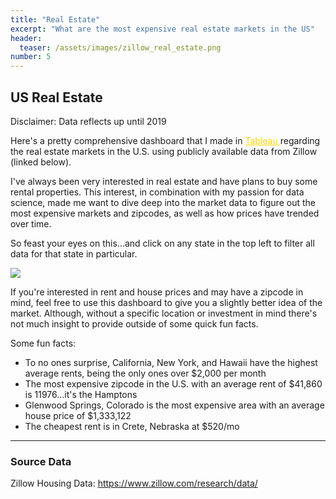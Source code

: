 ```yaml
---
title: "Real Estate"
excerpt: "What are the most expensive real estate markets in the US"
header:
  teaser: /assets/images/zillow_real_estate.png
number: 5
---
```


## US Real Estate

Disclaimer: Data reflects up until 2019

Here's a pretty comprehensive dashboard that I made in <a href="https://public.tableau.com/en-us/s/" style='color:gold'>Tableau </a> regarding the real estate markets in the U.S. using publicly available data from Zillow (linked below).

I've always been very interested in real estate and have plans to buy some rental properties. This interest, in combination with my passion for data science, made me want to dive deep into the market data to figure out the most expensive markets and zipcodes, as well as how prices have trended over time.

So feast your eyes on this...and click on any state in the top left to filter all data for that state in particular.

<div class='tableauPlaceholder' id='viz1613347946957' style='position: relative'><noscript><a href='#'><img alt=' ' src='https:&#47;&#47;public.tableau.com&#47;static&#47;images&#47;4F&#47;4F55FDKHW&#47;1_rss.png' style='border: none' /></a></noscript><object class='tableauViz'  style='display:none;'><param name='host_url' value='https%3A%2F%2Fpublic.tableau.com%2F' /> <param name='embed_code_version' value='3' /> <param name='path' value='shared&#47;4F55FDKHW' /> <param name='toolbar' value='yes' /><param name='static_image' value='https:&#47;&#47;public.tableau.com&#47;static&#47;images&#47;4F&#47;4F55FDKHW&#47;1.png' /> <param name='animate_transition' value='yes' /><param name='display_static_image' value='yes' /><param name='display_spinner' value='yes' /><param name='display_overlay' value='yes' /><param name='display_count' value='yes' /><param name='language' value='en' /></object></div>               
 <script type='text/javascript'> var divElement = document.getElementById('viz1613347946957');                    var vizElement = divElement.getElementsByTagName('object')[0];                    if ( divElement.offsetWidth > 800 ) { vizElement.style.width='1366px';vizElement.style.height='795px';} else if ( divElement.offsetWidth > 500 ) { vizElement.style.width='1366px';vizElement.style.height='795px';} else { vizElement.style.width='60%';vizElement.style.height='1727px';}                     var scriptElement = document.createElement('script');                    scriptElement.src = 'https://public.tableau.com/javascripts/api/viz_v1.js';                    vizElement.parentNode.insertBefore(scriptElement, vizElement);                </script>

 If you're interested in rent and house prices and may have a zipcode in mind, feel free to use this dashboard to give you a slightly better idea of the market. Although, without a specific location or investment in mind there's not much insight to provide outside of some quick fun facts.

 Some fun facts:
 - To no ones surprise, California, New York, and Hawaii have the highest average rents, being the only ones over $2,000 per month 
 - The most expensive zipcode in the U.S. with an average rent of $41,860 is 11976...it's the Hamptons
 - Glenwood Springs, Colorado is the most expensive area with an average house price of $1,333,122
 - The cheapest rent is in Crete, Nebraska at $520/mo

<hr>
<h3> Source Data</h3>
Zillow Housing Data: <a href="https://www.zillow.com/research/data/"> https://www.zillow.com/research/data/ </a>